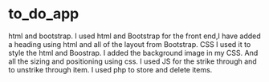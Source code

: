 # to_do_app
html and bootstrap.
I used html and Bootstrap for the front end,I have added a heading using html and all of the layout from Bootstrap.
CSS
I used it to style the html and Boostrap.
I added the background image in my CSS. And all the sizing and positioning using css.
I used JS for the strike through and to unstrike through item.
I used php to store and delete items.
